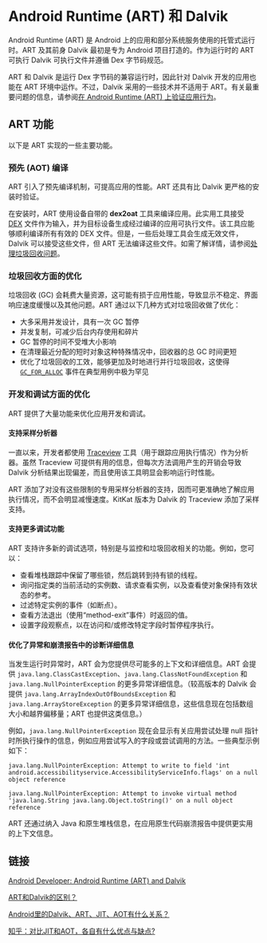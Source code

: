 # Android Runtime (ART) 和 Dalvik

Android Runtime (ART) 是 Android 上的应用和部分系统服务使用的托管式运行时。ART 及其前身 Dalvik 最初是专为 Android 项目打造的。作为运行时的 ART 可执行 Dalvik 可执行文件并遵循 Dex 字节码规范。

ART 和 Dalvik 是运行 Dex 字节码的兼容运行时，因此针对 Dalvik 开发的应用也能在 ART 环境中运作。不过，Dalvik 采用的一些技术并不适用于 ART。有关最重要问题的信息，请参阅[在 Android Runtime (ART) 上验证应用行为](http://developer.android.com/guide/practices/verifying-apps-art.html)。

## ART 功能

以下是 ART 实现的一些主要功能。

### 预先 (AOT) 编译

ART 引入了预先编译机制，可提高应用的性能。ART 还具有比 Dalvik 更严格的安装时验证。

在安装时，ART 使用设备自带的 **dex2oat** 工具来编译应用。此实用工具接受 [DEX](https://source.android.com/devices/tech/dalvik/dex-format) 文件作为输入，并为目标设备生成经过编译的应用可执行文件。该工具应能够顺利编译所有有效的 DEX 文件。但是，一些后处理工具会生成无效文件，Dalvik 可以接受这些文件，但 ART 无法编译这些文件。如需了解详情，请参阅[处理垃圾回收问题](http://developer.android.com/guide/practices/verifying-apps-art.html#GC_Migration)。

### 垃圾回收方面的优化

垃圾回收 (GC) 会耗费大量资源，这可能有损于应用性能，导致显示不稳定、界面响应速度缓慢以及其他问题。ART 通过以下几种方式对垃圾回收做了优化：

- 大多采用并发设计，具有一次 GC 暂停
- 并发复制，可减少后台内存使用和碎片
- GC 暂停的时间不受堆大小影响
- 在清理最近分配的短时对象这种特殊情况中，回收器的总 GC 时间更短
- 优化了垃圾回收的工效，能够更加及时地进行并行垃圾回收，这使得 [`GC_FOR_ALLOC`](http://developer.android.com/tools/debugging/debugging-memory.html#LogMessages) 事件在典型用例中极为罕见

### 开发和调试方面的优化

ART 提供了大量功能来优化应用开发和调试。

#### 支持采样分析器

一直以来，开发者都使用 [Traceview](http://developer.android.com/tools/help/traceview.html) 工具（用于跟踪应用执行情况）作为分析器。虽然 Traceview 可提供有用的信息，但每次方法调用产生的开销会导致 Dalvik 分析结果出现偏差，而且使用该工具明显会影响运行时性能。

ART 添加了对没有这些限制的专用采样分析器的支持，因而可更准确地了解应用执行情况，而不会明显减慢速度。KitKat 版本为 Dalvik 的 Traceview 添加了采样支持。

#### 支持更多调试功能

ART 支持许多新的调试选项，特别是与监控和垃圾回收相关的功能。例如，您可以：

- 查看堆栈跟踪中保留了哪些锁，然后跳转到持有锁的线程。
- 询问指定类的当前活动的实例数、请求查看实例，以及查看使对象保持有效状态的参考。
- 过滤特定实例的事件（如断点）。
- 查看方法退出（使用“method-exit”事件）时返回的值。
- 设置字段观察点，以在访问和/或修改特定字段时暂停程序执行。

#### 优化了异常和崩溃报告中的诊断详细信息

当发生运行时异常时，ART 会为您提供尽可能多的上下文和详细信息。ART 会提供 `java.lang.ClassCastException`、`java.lang.ClassNotFoundException` 和 `java.lang.NullPointerException` 的更多异常详细信息。（较高版本的 Dalvik 会提供 `java.lang.ArrayIndexOutOfBoundsException` 和 `java.lang.ArrayStoreException` 的更多异常详细信息，这些信息现在包括数组大小和越界偏移量；ART 也提供这类信息。）

例如，`java.lang.NullPointerException` 现在会显示有关应用尝试处理 null 指针时所执行操作的信息，例如应用尝试写入的字段或尝试调用的方法。一些典型示例如下：

```
java.lang.NullPointerException: Attempt to write to field 'int
android.accessibilityservice.AccessibilityServiceInfo.flags' on a null object reference
```

```
java.lang.NullPointerException: Attempt to invoke virtual method
'java.lang.String java.lang.Object.toString()' on a null object reference
```

ART 还通过纳入 Java 和原生堆栈信息，在应用原生代码崩溃报告中提供更实用的上下文信息。

## 链接

[Android Developer: Android Runtime (ART) and Dalvik](https://source.android.com/devices/tech/dalvik)

[ART和Dalvik的区别？](https://www.zhihu.com/question/29406156)

[Android里的Dalvik、ART、JIT、AOT有什么关系？](https://www.cnblogs.com/wytiger/p/10979796.html)

[知乎：对比JIT和AOT，各自有什么优点与缺点?](https://www.zhihu.com/question/23874627)

